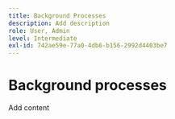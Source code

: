 ```yaml
---
title: Background Processes
description: Add description
role: User, Admin
level: Intermediate
exl-id: 742ae59e-77a0-4db6-b156-2992d4403be7
---
```

# Background processes

Add content
